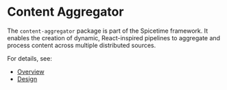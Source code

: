 # Content Aggregator

The `content-aggregator` package is part of the Spicetime framework. It enables the creation of dynamic, React-inspired pipelines to aggregate and process content across multiple distributed sources.

For details, see:
- [Overview](./docs/overview.md)
- [Design](./docs/design.md)
      